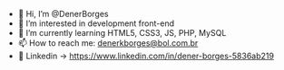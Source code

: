 - 👋 Hi, I’m @DenerBorges
- 👀 I’m interested in development front-end
- 🌱 I’m currently learning HTML5, CSS3, JS, PHP, MySQL
- 📫 How to reach me: denerkborges@bol.com.br
- 🎫 Linkedin -> https://www.linkedin.com/in/dener-borges-5836ab219

<!---
DenerBorges/DenerBorges is a ✨ special ✨ repository because its `README.md` (this file) appears on your GitHub profile.
You can click the Preview link to take a look at your changes.
--->
